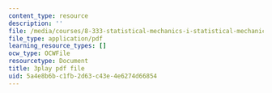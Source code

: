 ```yaml
---
content_type: resource
description: ''
file: /media/courses/8-333-statistical-mechanics-i-statistical-mechanics-of-particles-fall-2013/5a4e8b6bc1fb2d63c43e4e6274d66854_Y59FgktB4uQ.pdf
file_type: application/pdf
learning_resource_types: []
ocw_type: OCWFile
resourcetype: Document
title: 3play pdf file
uid: 5a4e8b6b-c1fb-2d63-c43e-4e6274d66854
---
```

